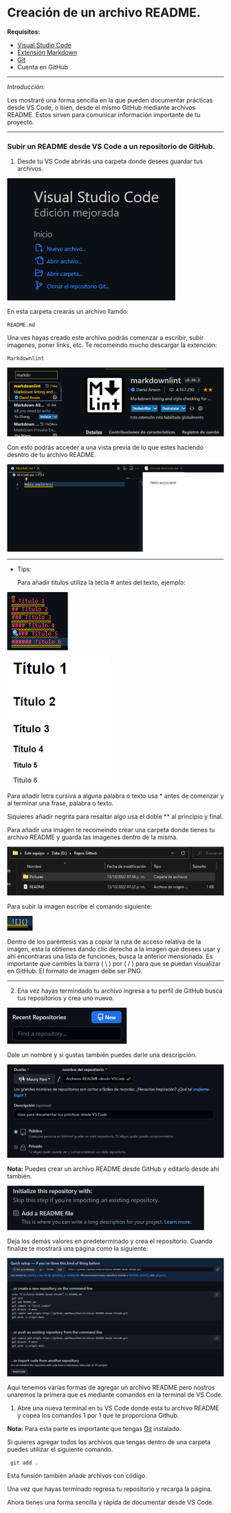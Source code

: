 
# Creación de un archivo README.

**Requisitos:**
- [Visual Studio Code](https://code.visualstudio.com/)
- [Extensión Markdown](https://marketplace.visualstudio.com/items?itemName=bierner.markdown-shiki)
- [Git](https://git-scm.com/downloads)
- Cuenta en GitHub

----------------------------------------


*Introducción:*

Les mostraré una forma sencilla en la que pueden documentar prácticas desde VS Code, o bien, desde el mismo GitHub mediante archivos README. Estos sirven para comunicar información importante de tu proyecto.

---------------------------------------


### Subir un README desde VS Code a un repositorio de GitHub.

1. Desde tu VS Code abrirás una carpeta donde desees guardar tus archivos.


![](Pictures/Picture3.png)


En esta carpeta crearás un archivo llamdo:

    README.md

Una ves hayas creado este archivo podrás comenzar a escribir, subir imagenes, poner links, etc.
Te recomeindo mucho descargar la extención:

    Markdownlint


![](Pictures/Picture4.png)


Con esto podrás acceder a una vista previa de lo que estes haciendo desntro de tu archivo README.


![](Pictures/Picture2.png)

-------------------------------------------


- Tips:

    Para añadir titulos utiliza la tecla # antes del texto, ejemplo:
    
![](Pictures/Picture5.png)

![](Pictures/Picture6.png)


Para añadir letra cursiva a alguna palabra o texto usa * antes de comenzar y al terminar una frase, palabra o texto.

Siquieres añadir negrita para resaltar algo usa el doble ** al principio y final.

Para añadir una imagen te recomeindo crear una carpeta donde tienes tu archivo README y guarda las imagenes dentro de la misma.


![](Pictures/Picture1.png)


Para subir la imagen escribe el comando siguiente:


![](Pictures/Picture7.png)


Dentro de los paréntesis vas a copiar la ruta de acceso relativa de la imagen, esta la obtienes dando clic derecho a la imagen que desees usar y ahí encontraras una lista de funciones, busca la anterior mensionada. Es importante que cambies la barra ( \ ) por ( / ) para que se puedan visualizar en GitHub. El formato de imagen debe ser PNG.

-------------------------------------------


2. Ena vez hayas termindado tu archivo ingresa a tu perfil de GitHub busca tus repositorios y crea uno nuevo.


![](Pictures/Picture8.png)


Dale un nombre y si gustas también puedes darle una descripción.


![](Pictures/Picture9.png)


**Nota:** Puedes crear un archivo README desde GitHub y editarlo desde ahí también.


![](Pictures/Picture10.png)


Deja los demás valores en predeterminado y crea el repositorio.
Cuando finalize te mostrará una página como la siguiente:


![](Pictures/Picture11.png)


Aquí tenemos varias formas de agregar un archivo README pero nostros unaremos la primera que es mediante comandos en la terminal de VS Code.

1. Abre una nueva terminal en tu VS Code donde esta tu archivo README y copea los comandos 1 por 1 que te proporciona Github.

**Nota:** Para esta parte es importante que tengas [Git](https://git-scm.com/downloads) instalado.

Si quieres agregar todos los archivos que tengas dentro de una carpeta puedes utilizar el siguiente comando.
   
     git add .

Esta funsión también añade archivos con código.

Una vez que hayas terminado regresa tu repositorio y recarga la página.

Ahora tienes una forma sencilla y rápida de documentar desde VS Code.





